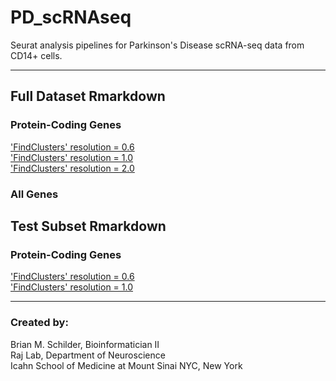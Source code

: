 # PD_scRNAseq 
Seurat analysis pipelines for Parkinson's Disease scRNA-seq data from CD14+ cells.  

---  

## Full Dataset Rmarkdown
### Protein-Coding Genes
['FindClusters' resolution = 0.6](https://rajlabmssm.github.io/PD_scRNAseq/PD_scRNAseq_data-Full_resolution-0.6.html)  
['FindClusters' resolution = 1.0](https://rajlabmssm.github.io/PD_scRNAseq/PD_scRNAseq_data-Full_resolution-1.0.html)  
['FindClusters' resolution = 2.0](https://rajlabmssm.github.io/PD_scRNAseq/PD_scRNAseq_data-Full_resolution-2.0.html)  
### All Genes

## Test Subset Rmarkdown 
### Protein-Coding Genes
['FindClusters' resolution = 0.6](https://rajlabmssm.github.io/PD_scRNAseq/PD_scRNAseq_data-Subset_resolution-0.6.html)   
['FindClusters' resolution = 1.0](https://rajlabmssm.github.io/PD_scRNAseq/PD_scRNAseq_data-Subset_resolution-1.0.html)



---
### Created by:  
Brian M. Schilder, Bioinformatician II  
Raj Lab, Department of Neuroscience  
Icahn School of Medicine at Mount Sinai 
NYC, New York
